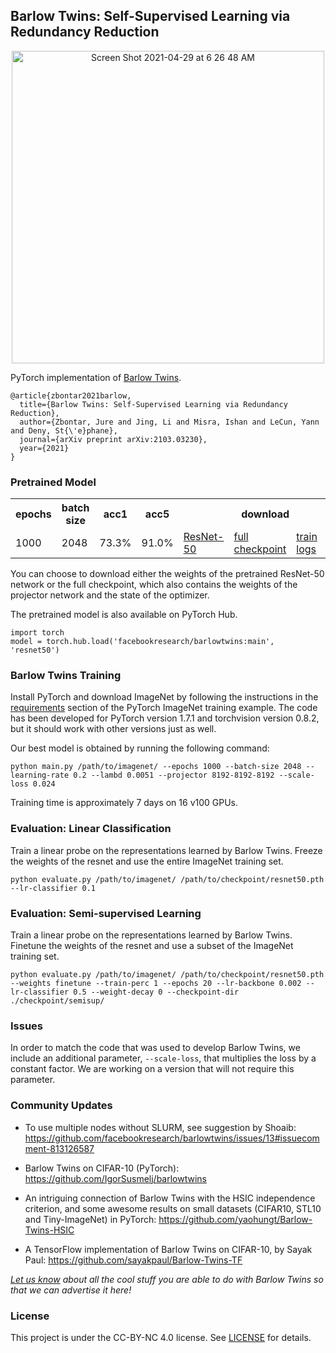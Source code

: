 Barlow Twins: Self-Supervised Learning via Redundancy Reduction
---------------------------------------------------------------

<p align="center">
  <img width="500" alt="Screen Shot 2021-04-29 at 6 26 48 AM" src="https://user-images.githubusercontent.com/14848164/116538983-3fa19380-a8b6-11eb-8436-4bfe4cdc5d79.png">
</p>

PyTorch implementation of [Barlow Twins](https://arxiv.org/abs/2103.03230).

```
@article{zbontar2021barlow,
  title={Barlow Twins: Self-Supervised Learning via Redundancy Reduction},
  author={Zbontar, Jure and Jing, Li and Misra, Ishan and LeCun, Yann and Deny, St{\'e}phane},
  journal={arXiv preprint arXiv:2103.03230},
  year={2021}
}
```

### Pretrained Model

<table>
  <tr>
    <th>epochs</th>
    <th>batch size</th>
    <th>acc1</th>
    <th>acc5</th>
    <th colspan="4">download</th>
  </tr>
  <tr>
    <td>1000</td>
    <td>2048</td>
    <td>73.3%</td>
    <td>91.0%</td>
    <td><a href="https://dl.fbaipublicfiles.com/barlowtwins/epochs1000_bs2048_lr0.2_lambd0.0051_proj_8192_8192_8192_scale0.024/resnet50.pth">ResNet-50</a></td>
    <td><a href="https://dl.fbaipublicfiles.com/barlowtwins/epochs1000_bs2048_lr0.2_lambd0.0051_proj_8192_8192_8192_scale0.024/checkpoint.pth">full checkpoint</a></td>
    <td><a href="https://dl.fbaipublicfiles.com/barlowtwins/epochs1000_bs2048_lr0.2_lambd0.0051_proj_8192_8192_8192_scale0.024/stats.txt">train logs</a></td>
    <td><a href="https://dl.fbaipublicfiles.com/barlowtwins/epochs1000_bs2048_lr0.2_lambd0.0051_proj_8192_8192_8192_scale0.024/lincls_0.1/stats.txt">val logs</a></td>
  </tr>
</table>

You can choose to download either the weights of the pretrained ResNet-50 network or the full checkpoint, which also contains the weights of the projector network and the state of the optimizer. 

The pretrained model is also available on PyTorch Hub.

```
import torch
model = torch.hub.load('facebookresearch/barlowtwins:main', 'resnet50')
```

### Barlow Twins Training

Install PyTorch and download ImageNet by following the instructions in the [requirements](https://github.com/pytorch/examples/tree/master/imagenet#requirements) section of the PyTorch ImageNet training example. The code has been developed for PyTorch version 1.7.1 and torchvision version 0.8.2, but it should work with other versions just as well. 

Our best model is obtained by running the following command:

```
python main.py /path/to/imagenet/ --epochs 1000 --batch-size 2048 --learning-rate 0.2 --lambd 0.0051 --projector 8192-8192-8192 --scale-loss 0.024
```

Training time is approximately 7 days on 16 v100 GPUs.

### Evaluation: Linear Classification

Train a linear probe on the representations learned by Barlow Twins. Freeze the weights of the resnet and use the entire ImageNet training set.

```
python evaluate.py /path/to/imagenet/ /path/to/checkpoint/resnet50.pth --lr-classifier 0.1
```

### Evaluation: Semi-supervised Learning

Train a linear probe on the representations learned by Barlow Twins. Finetune the weights of the resnet and use a subset of the ImageNet training set.

```
python evaluate.py /path/to/imagenet/ /path/to/checkpoint/resnet50.pth --weights finetune --train-perc 1 --epochs 20 --lr-backbone 0.002 --lr-classifier 0.5 --weight-decay 0 --checkpoint-dir ./checkpoint/semisup/
```

### Issues

In order to match the code that was used to develop Barlow Twins, we include an additional parameter, `--scale-loss`, that multiplies the loss by a constant factor. We are working on a version that will not require this parameter.

### Community Updates

- To use multiple nodes without SLURM, see suggestion by Shoaib: https://github.com/facebookresearch/barlowtwins/issues/13#issuecomment-813126587

- Barlow Twins on CIFAR-10 (PyTorch): https://github.com/IgorSusmelj/barlowtwins

- An intriguing connection of Barlow Twins with the HSIC independence criterion, and some awesome results on small datasets (CIFAR10, STL10 and Tiny-ImageNet) in PyTorch:
https://github.com/yaohungt/Barlow-Twins-HSIC

- A TensorFlow implementation of Barlow Twins on CIFAR-10, by Sayak Paul: https://github.com/sayakpaul/Barlow-Twins-TF

*[Let us know](mailto:jzb@fb.com,ljng@fb.com,sdeny@fb.com?subject=[GitHub]%20Barlow%20Twins%20) about all the cool stuff you are able to do with Barlow Twins so that we can advertise it here!*

### License

This project is under the CC-BY-NC 4.0 license. See [LICENSE](LICENSE) for details.
